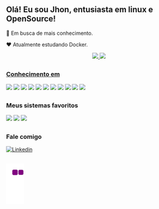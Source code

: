 ## Olá! Eu sou Jhon, entusiasta em linux e OpenSource!

🧐 Em busca de mais conhecimento.

❤️ Atualmente estudando Docker.


<div align="center">
  <a href="https://github.com/Jhon1098">
  <img height="150em" src="https://github-readme-stats.vercel.app/api?username=Jhon1098&show_icons=true&theme=dark&include_all_commits=true&count_private=true"/>
  <img height="150em" src="https://github-readme-stats.vercel.app/api/top-langs/?username=Jhon1098&layout=compact&langs_count=7&theme=dark"/>
</div>
  
  ##

  ### Conhecimento em

  <div>
    <a target="_blank"><img height="41em" src="https://cdn.jsdelivr.net/gh/devicons/devicon/icons/html5/html5-plain.svg"></a>
    <a target="_blank"><img height="40em" src="https://cdn.jsdelivr.net/gh/devicons/devicon/icons/css3/css3-plain.svg"></a> 
    <a target="_blank"><img height="46em" src="https://cdn.jsdelivr.net/gh/devicons/devicon/icons/markdown/markdown-original.svg"></a>
    <a target="_blank"><img height="45em" src="https://cdn.jsdelivr.net/gh/devicons/devicon/icons/bash/bash-plain.svg"></a>
    <a target="_blank"><img height="40em" src="https://cdn.jsdelivr.net/gh/devicons/devicon/icons/git/git-original.svg"></a>
    <a target="_blank"><img height="48em" src="https://cdn.jsdelivr.net/gh/devicons/devicon/icons/docker/docker-plain.svg"></a>
    <a target="_blank"><img height="40em" src="https://cdn.jsdelivr.net/gh/devicons/devicon/icons/github/github-original.svg"></a>
    <a target="_blank"><img height="40em" src="https://cdn.jsdelivr.net/gh/devicons/devicon/icons/ssh/ssh-original-wordmark.svg"></a>
    <a target="_blank"><img height="40em" src="https://cdn.jsdelivr.net/gh/devicons/devicon/icons/vscode/vscode-original.svg"></a>
    <a href="https://www.debian.org" target="_blank"><img height="40em" src="https://cdn.jsdelivr.net/gh/devicons/devicon/icons/debian/debian-original.svg"></a>
    <a href="https://ubuntu.com/download/server" target="_blank"><img height="40em" src="https://cdn.jsdelivr.net/gh/devicons/devicon/icons/ubuntu/ubuntu-plain.svg"></a>

##

  ### Meus sistemas favoritos

<div>
  <a href="https://www.debian.org" target="_blank"><img height="45em" src="https://cdn.jsdelivr.net/gh/devicons/devicon/icons/debian/debian-plain.svg"></a> 
  <a href="https://ubuntu.com" target="_blank"><img height="45em" src="https://cdn.jsdelivr.net/gh/devicons/devicon/icons/ubuntu/ubuntu-plain.svg"></a>
  <a href="https://www.android.com/" target="_blank"><img height="45em" src="https://cdn.jsdelivr.net/gh/devicons/devicon/icons/android/android-plain.svg"></a>
</div>  

##

  ### Fale comigo

[![Linkedin](https://img.shields.io/badge/-LinkedIn-%230077B5?style=for-the-badge&logo=linkedin&logoColor=white)](https://www.linkedin.com/in/jhonvictorpassarelli)


##

![snake gif](https://github.com/Jhon1098/Jhon1098/blob/output/github-contribution-grid-snake.gif)

